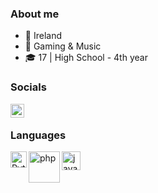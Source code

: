 ### About me

- 🌊 Ireland
- 🌟 Gaming & Music
- 🎓 17 | High School - 4th year

### Socials

[<img align="left" alt="belleeun | YouTube" width="22px" src="https://cdn.jsdelivr.net/npm/simple-icons@v3/icons/youtube.svg" />][youtube]


<br />

### Languages

<img align="left" alt="Python" width="26px" src="https://raw.githubusercontent.com/jmnote/z-icons/master/svg/python.svg" />
<img align="left" alt="php" width="50px" src="https://raw.githubusercontent.com/jmnote/z-icons/master/svg/php.svg" />
<img align="left" alt="java" width="30px" src="https://raw.githubusercontent.com/jmnote/z-icons/master/svg/java.svg" />

[youtube]: https://www.youtube.com/channel/UC--8COgkC-AQTt6kUVRoosg
